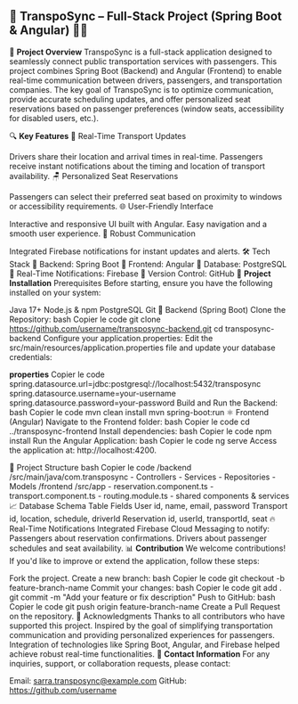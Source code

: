 
## 🚀 TranspoSync – Full-Stack Project (Spring Boot & Angular) 🚌📲
📘 **Project Overview**
TranspoSync is a full-stack application designed to seamlessly connect public transportation services with passengers. This project combines Spring Boot (Backend) and Angular (Frontend) to enable real-time communication between drivers, passengers, and transportation companies. The key goal of TranspoSync is to optimize communication, provide accurate scheduling updates, and offer personalized seat reservations based on passenger preferences (window seats, accessibility for disabled users, etc.).

🔍 **Key Features**
🚏 Real-Time Transport Updates

Drivers share their location and arrival times in real-time.
Passengers receive instant notifications about the timing and location of transport availability.
🪑 Personalized Seat Reservations

Passengers can select their preferred seat based on proximity to windows or accessibility requirements.
🌐 User-Friendly Interface

Interactive and responsive UI built with Angular.
Easy navigation and a smooth user experience.
🔗 Robust Communication

Integrated Firebase notifications for instant updates and alerts.
🛠️ Tech Stack
🔹 Backend: Spring Boot
🔹 Frontend: Angular
🔹 Database: PostgreSQL
🔹 Real-Time Notifications: Firebase
🔹 Version Control: GitHub
📝 **Project Installation**
Prerequisites
Before starting, ensure you have the following installed on your system:

Java 17+
Node.js & npm
PostgreSQL
Git
🚀 Backend (Spring Boot)
Clone the Repository:
bash
Copier le code
git clone https://github.com/username/transposync-backend.git
cd transposync-backend
Configure your application.properties:
Edit the src/main/resources/application.properties file and update your database credentials:

**properties**
Copier le code
spring.datasource.url=jdbc:postgresql://localhost:5432/transposync
spring.datasource.username=your-username
spring.datasource.password=your-password
Build and Run the Backend:
bash
Copier le code
mvn clean install
mvn spring-boot:run
⚛️ Frontend (Angular)
Navigate to the Frontend folder:
bash
Copier le code
cd ../transposync-frontend
Install dependencies:
bash
Copier le code
npm install
Run the Angular Application:
bash
Copier le code
ng serve
Access the application at: http://localhost:4200.

🔗 Project Structure
bash
Copier le code
/backend
    /src/main/java/com.transposync
        - Controllers
        - Services
        - Repositories
        - Models
/frontend
    /src/app
        - reservation.component.ts
        - transport.component.ts
        - routing.module.ts
        - shared components & services
📈 Database Schema
Table	Fields
User	id, name, email, password
Transport	id, location, schedule, driverId
Reservation	id, userId, transportId, seat
🔥 Real-Time Notifications
Integrated Firebase Cloud Messaging to notify:
Passengers about reservation confirmations.
Drivers about passenger schedules and seat availability.
📊 **Contribution**
We welcome contributions! If you'd like to improve or extend the application, follow these steps:

Fork the project.
Create a new branch:
bash
Copier le code
git checkout -b feature-branch-name
Commit your changes:
bash
Copier le code
git add .
git commit -m "Add your feature or fix description"
Push to GitHub:
bash
Copier le code
git push origin feature-branch-name
Create a Pull Request on the repository.
🙏 Acknowledgments
Thanks to all contributors who have supported this project.
Inspired by the goal of simplifying transportation communication and providing personalized experiences for passengers.
Integration of technologies like Spring Boot, Angular, and Firebase helped achieve robust real-time functionalities.
📧 **Contact Information**
For any inquiries, support, or collaboration requests, please contact:

Email: sarra.transposync@example.com
GitHub: https://github.com/username
